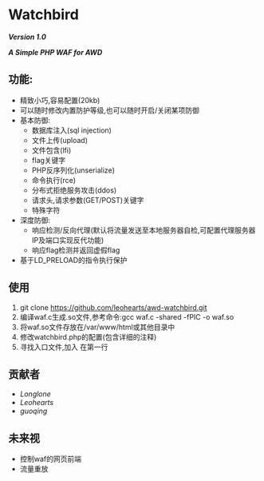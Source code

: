 # Watchbird
***Version 1.0***

***A Simple PHP WAF for AWD***

## 功能:

- 精致小巧,容易配置(20kb)
- 可以随时修改内置防护等级,也可以随时开启/关闭某项防御
- 基本防御:
    - 数据库注入(sql injection)
    - 文件上传(upload)
    - 文件包含(lfi)
    - flag关键字
    - PHP反序列化(unserialize)
    - 命令执行(rce)
    - 分布式拒绝服务攻击(ddos)
    - 请求头,请求参数(GET/POST)关键字
    - 特殊字符
- 深度防御:
    - 响应检测/反向代理(默认将流量发送至本地服务器自检,可配置代理服务器IP及端口实现反代功能)
    - 响应flag检测并返回虚假flag
- 基于LD_PRELOAD的指令执行保护

## 使用

1. git clone https://github.com/leohearts/awd-watchbird.git
2. 编译waf.c生成.so文件,参考命令:gcc waf.c -shared -fPIC -o waf.so
3. 将waf.so文件存放在/var/www/html或其他目录中
4. 修改watchbird.php的配置(包含详细的注释)
5. 寻找入口文件,加入 在第一行<?php include "watchbird.php" ?>

## 贡献者

- *Longlone*
- *Leohearts*
- *guoqing*

## 未来视

- 控制waf的网页前端
- 流量重放